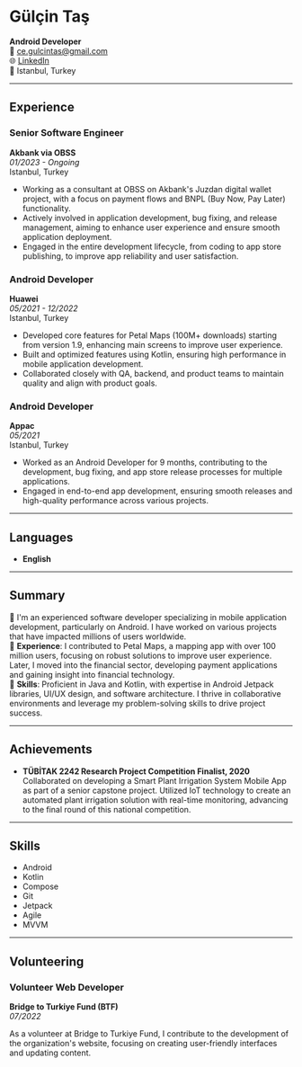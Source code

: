 # Gülçin Taş

**Android Developer**  
📧 ce.gulcintas@gmail.com  
🌐 [LinkedIn](https://www.linkedin.com/in/gulcintas/)  
📍 Istanbul, Turkey  

---

## Experience

### Senior Software Engineer  
**Akbank via OBSS**  
*01/2023 - Ongoing*  
Istanbul, Turkey  

- Working as a consultant at OBSS on Akbank's Juzdan digital wallet project, with a focus on payment flows and BNPL (Buy Now, Pay Later) functionality.
- Actively involved in application development, bug fixing, and release management, aiming to enhance user experience and ensure smooth application deployment.
- Engaged in the entire development lifecycle, from coding to app store publishing, to improve app reliability and user satisfaction.

### Android Developer  
**Huawei**  
*05/2021 - 12/2022*  
Istanbul, Turkey  

- Developed core features for Petal Maps (100M+ downloads) starting from version 1.9, enhancing main screens to improve user experience.
- Built and optimized features using Kotlin, ensuring high performance in mobile application development.
- Collaborated closely with QA, backend, and product teams to maintain quality and align with product goals.

### Android Developer  
**Appac**  
*05/2021*  
Istanbul, Turkey  

- Worked as an Android Developer for 9 months, contributing to the development, bug fixing, and app store release processes for multiple applications.
- Engaged in end-to-end app development, ensuring smooth releases and high-quality performance across various projects.

---

## Languages

- **English**

---

## Summary

🚀 I'm an experienced software developer specializing in mobile application development, particularly on Android. I have worked on various projects that have impacted millions of users worldwide.  
🚀 **Experience**: I contributed to Petal Maps, a mapping app with over 100 million users, focusing on robust solutions to improve user experience. Later, I moved into the financial sector, developing payment applications and gaining insight into financial technology.  
🚀 **Skills**: Proficient in Java and Kotlin, with expertise in Android Jetpack libraries, UI/UX design, and software architecture. I thrive in collaborative environments and leverage my problem-solving skills to drive project success.

---

## Achievements

- **TÜBİTAK 2242 Research Project Competition Finalist, 2020**  
  Collaborated on developing a Smart Plant Irrigation System Mobile App as part of a senior capstone project. Utilized IoT technology to create an automated plant irrigation solution with real-time monitoring, advancing to the final round of this national competition.

---

## Skills

- Android
- Kotlin
- Compose
- Git
- Jetpack
- Agile
- MVVM

---

## Volunteering

### Volunteer Web Developer  
**Bridge to Turkiye Fund (BTF)**  
*07/2022*  

As a volunteer at Bridge to Turkiye Fund, I contribute to the development of the organization's website, focusing on creating user-friendly interfaces and updating content.

